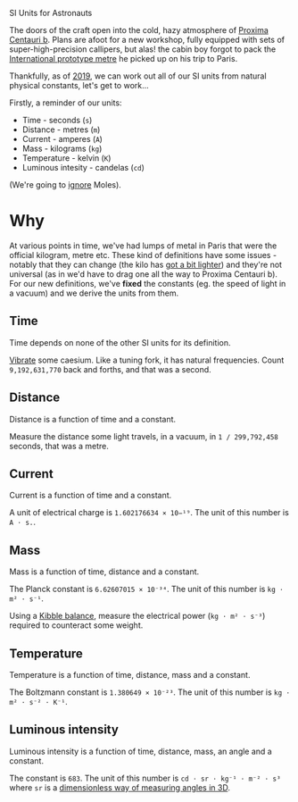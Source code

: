 SI Units for Astronauts

The doors of the craft open into the cold, hazy atmosphere of [Proxima Centauri b](https://en.wikipedia.org/wiki/Proxima_Centauri_b). Plans are afoot for a new workshop, fully equipped with sets of super-high-precision callipers, but alas! the cabin boy forgot to pack the [International prototype metre](https://en.wikipedia.org/wiki/History_of_the_metre#International_prototype_metre) he picked up on his trip to Paris.

Thankfully, as of [2019](https://en.wikipedia.org/wiki/2019_redefinition_of_the_SI_base_units), we can work out all of our SI units from natural physical constants, let's get to work...

Firstly, a reminder of our units:

- Time - seconds (`s`)
- Distance - metres (`m`)
- Current - amperes (`A`)
- Mass - kilograms (`kg`)
- Temperature - kelvin (`K`)
- Luminous intesity - candelas (`cd`)

(We're going to [ignore](https://en.wikipedia.org/wiki/Mole_(unit)#Criticism) Moles).

# Why

At various points in time, we've had lumps of metal in Paris that were the official kilogram, metre etc. These kind of definitions have some issues - notably that they can change (the kilo has [got a bit lighter](https://phys.org/news/2019-05-adieu-le-grand-kilogram-redefined.html)) and they're not universal (as in we'd have to drag one all the way to Proxima Centauri b). For our new definitions, we've **fixed** the constants (eg. the speed of light in a vacuum) and we derive the units from them.

## Time

Time depends on none of the other SI units for its definition.

[Vibrate](https://en.wikipedia.org/wiki/Second#Atomic_definition) some caesium. Like a tuning fork, it has natural frequencies. Count `9,192,631,770` back and forths, and that was a second.

## Distance

Distance is a function of time and a constant.

Measure the distance some light travels, in a vacuum, in `1 / 299,792,458` seconds, that was a metre.

## Current

Current is a function of time and a constant.

A unit of electrical charge is `1.602176634 × 10−¹⁹`. The unit of this number is `A ⋅ s.`.

## Mass

Mass is a function of time, distance and a constant.

The Planck constant is `6.62607015 × 10⁻³⁴`. The unit of this number is `kg ⋅ m² ⋅ s⁻¹`. 

Using a [Kibble balance](https://en.wikipedia.org/wiki/Kibble_balance), measure the electrical power (`kg ⋅ m² ⋅ s⁻³`) required to counteract some weight. 

## Temperature

Temperature is a function of time, distance, mass and a constant.

The Boltzmann constant is `1.380649 × 10⁻²³`. The unit of this number is `kg ⋅ m² ⋅ s⁻² ⋅ K⁻¹`.

## Luminous intensity

Luminous intensity is a function of time, distance, mass, an angle and a constant.

The constant is `683`. The unit of this number is `cd ⋅ sr ⋅ kg⁻¹ ⋅ m⁻² ⋅ s³` where `sr` is a [dimensionless way of measuring angles in 3D](https://en.wikipedia.org/wiki/Steradian).
